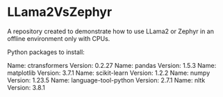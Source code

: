 # LLama2VsZephyr
A repository created to demonstrate how to use LLama2 or Zephyr in an offline environment only with CPUs.

Python packages to install:

Name: ctransformers Version: 0.2.27
Name: pandas Version: 1.5.3
Name: matplotlib Version: 3.7.1
Name: scikit-learn Version: 1.2.2
Name: numpy Version: 1.23.5
Name: language-tool-python Version: 2.7.1
Name: nltk Version: 3.8.1
